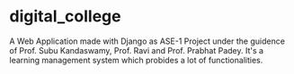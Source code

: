 # digital_college
A Web Application made with Django as ASE-1  Project under the guidence of Prof. Subu Kandaswamy, Prof. Ravi and Prof. Prabhat Padey.
It's a learning management system which probides a lot of functionalities. 
